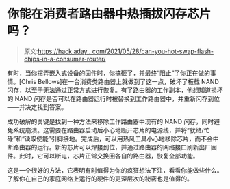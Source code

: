 # 你能在消费者路由器中热插拔闪存芯片吗？

> 原文:[https://hack aday . com/2021/05/28/can-you-hot-swap-flash-chips-in-a-consumer-router/](https://hackaday.com/2021/05/28/can-you-hot-swap-flash-chips-in-a-consumer-router/)

有时，当你摆弄嵌入式设备的固件时，你搞砸了，并最终“阻止”了你正在做的事情。[Chris Bellows]在一台消费类路由器上就做到了这一点，破坏了板载 NAND 闪存，以至于无法通过正常方式进行恢复。有了路由器的工作副本，他想知道损坏的 NAND 闪存是否可以在路由器运行时被替换到工作路由器中，并重新闪存到位——并决定找到答案。

成功破解的关键是找到一种方法来移除工作路由器中现有的 NAND 闪存，同时避免系统崩溃。这需要在路由器启动后小心地断开芯片的电源线，并将“就绪/忙碌”和“读取使能”引脚接地。完成后，可以用热风工具小心地移除芯片，而不会中断路由器的运行。新的芯片可以焊接到位，并通过路由器的网络接口刷新出厂固件。此时，它可以断电，芯片正常交换回各自的路由器，恢复全部功能。

这是一个很好的方法，它表明有时值得为你的疯狂想法下注，看看你能做些什么。了解你在自己的家庭网络上运行的硬件的更深层次的秘密也是值得的。